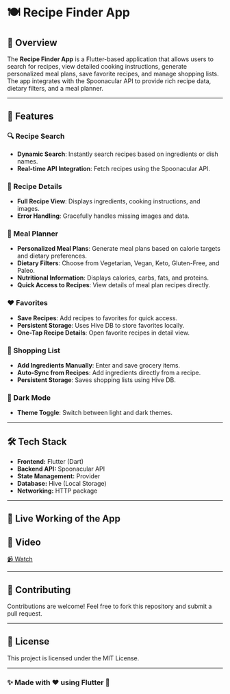 # 🍽️ Recipe Finder App

## 📌 Overview
The **Recipe Finder App** is a Flutter-based application that allows users to search for recipes, view detailed cooking instructions, generate personalized meal plans, save favorite recipes, and manage shopping lists. The app integrates with the Spoonacular API to provide rich recipe data, dietary filters, and a meal planner.

---

## 🚀 Features

### 🔍 Recipe Search
- **Dynamic Search**: Instantly search recipes based on ingredients or dish names.
- **Real-time API Integration**: Fetch recipes using the Spoonacular API.

### 📜 Recipe Details
- **Full Recipe View**: Displays ingredients, cooking instructions, and images.
- **Error Handling**: Gracefully handles missing images and data.

### 🍱 Meal Planner
- **Personalized Meal Plans**: Generate meal plans based on calorie targets and dietary preferences.
- **Dietary Filters**: Choose from Vegetarian, Vegan, Keto, Gluten-Free, and Paleo.
- **Nutritional Information**: Displays calories, carbs, fats, and proteins.
- **Quick Access to Recipes**: View details of meal plan recipes directly.

### ❤️ Favorites
- **Save Recipes**: Add recipes to favorites for quick access.
- **Persistent Storage**: Uses Hive DB to store favorites locally.
- **One-Tap Recipe Details**: Open favorite recipes in detail view.

### 🛒 Shopping List
- **Add Ingredients Manually**: Enter and save grocery items.
- **Auto-Sync from Recipes**: Add ingredients directly from a recipe.
- **Persistent Storage**: Saves shopping lists using Hive DB.

### 🌙 Dark Mode 
- **Theme Toggle**: Switch between light and dark themes.

---

## 🛠️ Tech Stack
- **Frontend:** Flutter (Dart)
- **Backend API:** Spoonacular API
- **State Management:** Provider
- **Database:** Hive (Local Storage)
- **Networking:** HTTP package


---

## 📱 Live Working of the App 
## 🎥  Video  
[📹 Watch](https://drive.google.com/file/d/1gtgenm2TiM5SyVPBYhZFThH5Vs4TYW-E/view?usp=sharing)

---

## 🤝 Contributing
Contributions are welcome! Feel free to fork this repository and submit a pull request.

---

## 📝 License
This project is licensed under the MIT License.

---

### ✨ Made with ❤️ using Flutter 🚀

